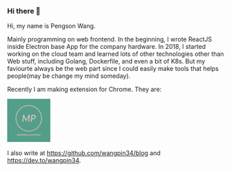 ### Hi there 👋

<!--
**wangpin34/wangpin34** is a ✨ _special_ ✨ repository because its `README.md` (this file) appears on your GitHub profile.

Here are some ideas to get you started:

- 🔭 I’m currently working on ...
- 🌱 I’m currently learning ...
- 👯 I’m looking to collaborate on ...
- 🤔 I’m looking for help with ...
- 💬 Ask me about ...
- 📫 How to reach me: ...
- 😄 Pronouns: ...
- ⚡ Fun fact: ...
-->


Hi, my name is Pengson Wang. 

Mainly programming on web frontend. In the beginning, I wrote ReactJS inside Electron base App for the company hardware. In 2018, I started working on the cloud team and learned lots of other technologies other than Web stuff, including Golang, Dockerfile, and even a bit of K8s. But my faviourte always be the web part since I could easily make tools that helps people(may be change my mind someday).

Recently I am making extension for Chrome. They are:

<a href="https://chrome.google.com/webstore/detail/markdown-previewer/pkafcdoobiajoadnphldaglkoadicmgd"><img src="assets/logos/markdown-previewer-100.png" alt="markdown previewer"/></a>

I also write at https://github.com/wangpin34/blog and https://dev.to/wangpin34.